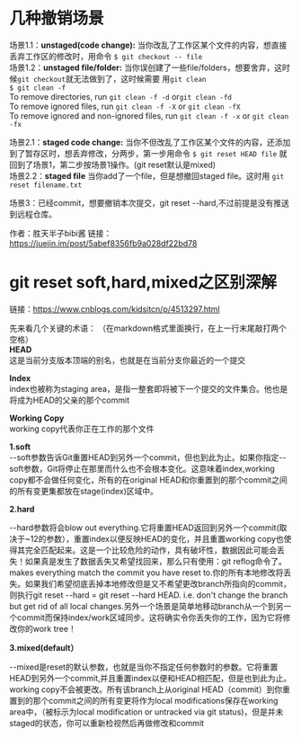 
# 几种撤销场景
场景1.1：**unstaged(code change):** 当你改乱了工作区某个文件的内容，想直接丢弃工作区的修改时，用命令
```$ git checkout -- file```   
场景1.2：**unstaged file/folder:** 当你误创建了一些file/folders，想要舍弃，这时候`git checkout`就无法做到了，这时候需要
用`git clean`   
```$ git clean -f```   
To remove directories, run `git clean -f -d` or`git clean -fd`   
To remove ignored files, run `git clean -f -X` or `git clean -fX`   
To remove ignored and non-ignored files, run `git clean -f -x` or `git clean -fx`

场景2.1：**staged code change:** 当你不但改乱了工作区某个文件的内容，还添加到了暂存区时，想丢弃修改，分两步，第一步用命令
```$ git reset HEAD file```
就回到了场景1，第二步按场景1操作。(git reset默认是mixed)   
场景2.2：**staged file** 当你add了一个file，但是想撤回staged file。这时用 ```git reset filename.txt```

场景3：已经commit，想要撤销本次提交，git reset --hard,不过前提是没有推送到远程仓库。

作者：胜天半子bibi酱
链接：https://juejin.im/post/5abef8356fb9a028df22bd78

# git reset soft,hard,mixed之区别深解  
链接：https://www.cnblogs.com/kidsitcn/p/4513297.html

先来看几个关键的术语： （在markdown格式里面换行，在上一行末尾敲打两个空格）  
**HEAD**  
这是当前分支版本顶端的别名，也就是在当前分支你最近的一个提交  

**Index**  
index也被称为staging area，是指一整套即将被下一个提交的文件集合。他也是将成为HEAD的父亲的那个commit  

**Working Copy**  
working copy代表你正在工作的那个文件  

**1.soft**  
--soft参数告诉Git重置HEAD到另外一个commit，但也到此为止。如果你指定--soft参数，Git将停止在那里而什么也不会根本变化。这意味着index,working copy都不会做任何变化，所有的在original HEAD和你重置到的那个commit之间的所有变更集都放在stage(index)区域中。

**2.hard**  

--hard参数将会blow out everything.它将重置HEAD返回到另外一个commit(取决于~12的参数），重置index以便反映HEAD的变化，并且重置working copy也使得其完全匹配起来。这是一个比较危险的动作，具有破坏性，数据因此可能会丢失！如果真是发生了数据丢失又希望找回来，那么只有使用：git reflog命令了。makes everything match the commit you have reset to.你的所有本地修改将丢失。如果我们希望彻底丢掉本地修改但是又不希望更改branch所指向的commit，则执行git reset --hard = git reset --hard HEAD. i.e. don't change the branch but get rid of all local changes.另外一个场景是简单地移动branch从一个到另一个commit而保持index/work区域同步。这将确实令你丢失你的工作，因为它将修改你的work tree！

**3.mixed(default）**

--mixed是reset的默认参数，也就是当你不指定任何参数时的参数。它将重置HEAD到另外一个commit,并且重置index以便和HEAD相匹配，但是也到此为止。working copy不会被更改。所有该branch上从original HEAD（commit）到你重置到的那个commit之间的所有变更将作为local modifications保存在working area中，（被标示为local modification or untracked via git status)，但是并未staged的状态，你可以重新检视然后再做修改和commit

